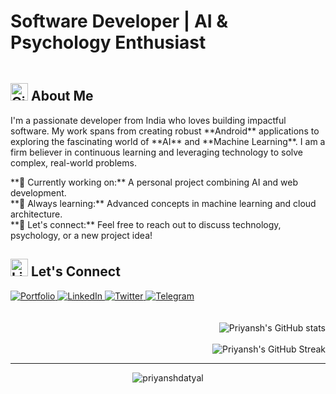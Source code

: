 # Software Developer | AI & Psychology Enthusiast

<div style="display: flex; justify-content: space-between; align-items: flex-start; gap: 20px; flex-wrap: wrap;">
  <div style="flex: 1; min-width: 300px;">
    <h2><img src="https://cdn.jsdelivr.net/gh/devicons/devicon/icons/github/github-original.svg" alt="GitHub" width="28"> About Me</h2>
    <p>
      I'm a passionate developer from India who loves building impactful software. My work spans from creating robust **Android** applications to exploring the fascinating world of **AI** and **Machine Learning**. I am a firm believer in continuous learning and leveraging technology to solve complex, real-world problems.
    </p>
    <p>
      **🚀 Currently working on:** A personal project combining AI and web development. <br>
      **🌱 Always learning:** Advanced concepts in machine learning and cloud architecture. <br>
      **💬 Let's connect:** Feel free to reach out to discuss technology, psychology, or a new project idea!
    </p>
    <h2><img src="https://cdn.jsdelivr.net/gh/devicons/devicon/icons/linkedin/linkedin-original.svg" alt="LinkedIn" width="28"> Let's Connect</h2>
    <p>
      <a href="https://priyanshdatyal-me.web.app/" target="_blank">
        <img src="https://img.shields.io/badge/Portfolio-28A745?style=for-the-badge&logo=vercel&logoColor=white" alt="Portfolio" />
      </a>
      <a href="https://www.linkedin.com/in/priyansh-datyal-9a2448193/" target="_blank">
        <img src="https://img.shields.io/badge/LinkedIn-0077B5?style=for-the-badge&logo=linkedin&logoColor=white" alt="LinkedIn" />
      </a>
      <a href="https://twitter.com/priyanshdatyal" target="_blank">
        <img src="https://img.shields.io/badge/Twitter-1DA1F2?style=for-the-badge&logo=twitter&logoColor=white" alt="Twitter" />
      </a>
      <a href="https://telegram.me/Priyansh_Datyal" target="_blank">
        <img src="https://img.shields.io/badge/Telegram-2CA5E0?style=for-the-badge&logo=telegram&logoColor=white" alt="Telegram" />
      </a>
    </p>
  </div>

  <div style="flex: 1; text-align: right; min-width: 300px;">
    <img src="https://github-readme-stats.vercel.app/api?username=priyanshdatyal&show_icons=true&theme=default&include_all_commits=true&count_private=true" alt="Priyansh's GitHub stats" />
    <br/><br/>
    <img src="https://github-readme-streak-stats.herokuapp.com/?user=priyanshdatyal&theme=default" alt="Priyansh's GitHub Streak" />
  </div>

</div>

---

<p align="center">
  <img src="https://komarev.com/ghpvc/?username=priyanshdatyal&label=Profile%20Visits%20&color=000000&style=for-the-badge" alt="priyanshdatyal" />
</p>
